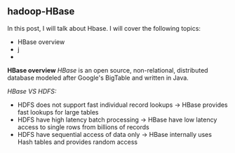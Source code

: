 ## hadoop-HBase

In this post, I will talk about Hbase. I will cover the following topics:  
- HBase overview
- j
-

**HBase overview**
_HBase_ is an open source, non-relational, distributed database modeled after Google's BigTable and written in Java.

_HBase VS HDFS:_   
- HDFS does not support fast individual record lookups -> HBase provides fast lookups for large tables
- HDFS have high latency batch processing -> HBase have low latency access to single rows from billions of records
- HDFS have sequential access of data only -> HBase internally uses Hash tables and provides random access


